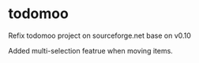 # todomoo
Refix todomoo project on sourceforge.net base on v0.10

Added multi-selection featrue when moving items.
